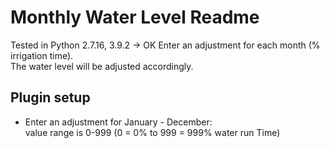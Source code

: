 Monthly Water Level Readme
====

Tested in Python 2.7.16, 3.9.2 -> OK
Enter an adjustment for each month (% irrigation time).  
The water level will be adjusted accordingly. 

Plugin setup
-----------

* Enter an adjustment for January - December:  
  value range is 0-999 (0 = 0% to 999 = 999% water run Time)
